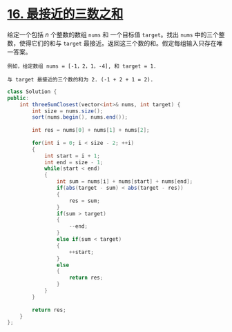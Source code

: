 # [16. 最接近的三数之和](https://leetcode-cn.com/problems/3sum-closest/)

给定一个包括 *n* 个整数的数组 `nums` 和 一个目标值 `target`。找出 `nums` 中的三个整数，使得它们的和与 `target` 最接近。返回这三个数的和。假定每组输入只存在唯一答案。

```
例如，给定数组 nums = [-1，2，1，-4], 和 target = 1.

与 target 最接近的三个数的和为 2. (-1 + 2 + 1 = 2).
```

```java
class Solution {
public:
    int threeSumClosest(vector<int>& nums, int target) {
        int size = nums.size();
        sort(nums.begin(), nums.end());
        
        int res = nums[0] + nums[1] + nums[2];
        
        for(int i = 0; i < size - 2; ++i)
        {
            int start = i + 1;
            int end = size - 1;
            while(start < end)
            {
                int sum = nums[i] + nums[start] + nums[end];
                if(abs(target - sum) < abs(target - res))
                {
                    res = sum;
                }
                if(sum > target)
                {
                    --end;
                }
                else if(sum < target)
                {
                    ++start;
                }
                else
                {
                    return res;
                }
            }
        }
        
        return res;
    }
};
```